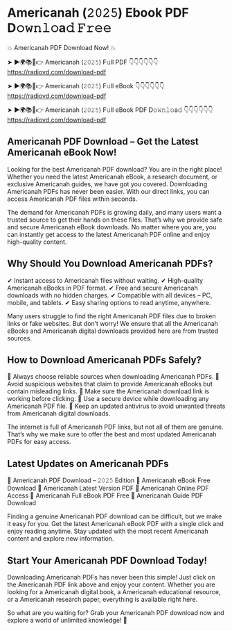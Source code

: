 # Americanah (𝟸𝟶𝟸𝟻) Ebook PDF D𝚘𝚠𝚗𝚕𝚘a𝚍 𝙵𝚛𝚎𝚎

💥 Americanah PDF Download Now! 💥

➤ ►🌍📚📱👉 Americanah (𝟸𝟶𝟸𝟻) F𝚞ll PDF 👇👇👇👇👇👇
https://radiovd.com/download-pdf

➤ ►🌍📚📱👉 Americanah (𝟸𝟶𝟸𝟻) F𝚞ll eBook 👇👇👇👇👇👇
https://radiovd.com/download-pdf

➤ ►🌍📚📱👉 Americanah (𝟸𝟶𝟸𝟻) F𝚞ll eBook PDF D𝚘𝚠𝚗𝚕𝚘a𝚍 👇👇👇👇👇👇
https://radiovd.com/download-pdf

## Americanah PDF Download – Get the Latest Americanah eBook Now!

Looking for the best Americanah PDF download? You are in the right place! Whether you need the latest Americanah eBook, a research document, or exclusive Americanah guides, we have got you covered. Downloading Americanah PDFs has never been easier. With our direct links, you can access Americanah PDF files within seconds.

The demand for Americanah PDFs is growing daily, and many users want a trusted source to get their hands on these files. That’s why we provide safe and secure Americanah eBook downloads. No matter where you are, you can instantly get access to the latest Americanah PDF online and enjoy high-quality content.

## Why Should You Download Americanah PDFs?

✔ Instant access to Americanah files without waiting.
✔ High-quality Americanah eBooks in PDF format.
✔ Free and secure Americanah downloads with no hidden charges.
✔ Compatible with all devices – PC, mobile, and tablets.
✔ Easy sharing options to read anytime, anywhere.

Many users struggle to find the right Americanah PDF files due to broken links or fake websites. But don’t worry! We ensure that all the Americanah eBooks and Americanah digital downloads provided here are from trusted sources.

## How to Download Americanah PDFs Safely?

📌 Always choose reliable sources when downloading Americanah PDFs.
📌 Avoid suspicious websites that claim to provide Americanah eBooks but contain misleading links.
📌 Make sure the Americanah download link is working before clicking.
📌 Use a secure device while downloading any Americanah PDF file.
📌 Keep an updated antivirus to avoid unwanted threats from Americanah digital downloads.

The internet is full of Americanah PDF links, but not all of them are genuine. That’s why we make sure to offer the best and most updated Americanah PDFs for easy access.

## Latest Updates on Americanah PDFs

🔹 Americanah PDF Download – 𝟸𝟶𝟸𝟻 Edition
🔹 Americanah eBook Free Download
🔹 Americanah Latest Version PDF
🔹 Americanah Online PDF Access
🔹 Americanah Full eBook PDF Free
🔹 Americanah Guide PDF Download

Finding a genuine Americanah PDF download can be difficult, but we make it easy for you. Get the latest Americanah eBook PDF with a single click and enjoy reading anytime. Stay updated with the most recent Americanah content and explore new information.

## Start Your Americanah PDF Download Today!

Downloading Americanah PDFs has never been this simple! Just click on the Americanah PDF link above and enjoy your content. Whether you are looking for a Americanah digital book, a Americanah educational resource, or a Americanah research paper, everything is available right here.

So what are you waiting for? Grab your Americanah PDF download now and explore a world of unlimited knowledge! 🚀